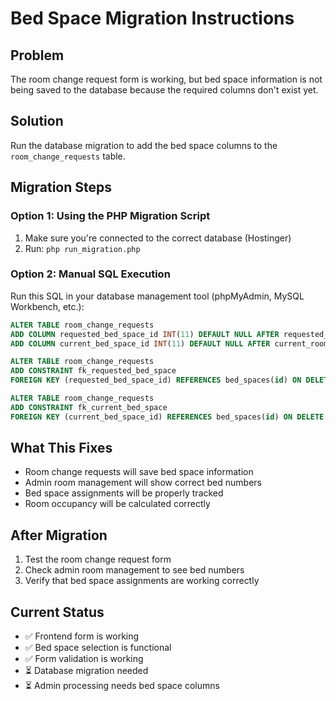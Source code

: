 # Bed Space Migration Instructions

## Problem
The room change request form is working, but bed space information is not being saved to the database because the required columns don't exist yet.

## Solution
Run the database migration to add the bed space columns to the `room_change_requests` table.

## Migration Steps

### Option 1: Using the PHP Migration Script
1. Make sure you're connected to the correct database (Hostinger)
2. Run: `php run_migration.php`

### Option 2: Manual SQL Execution
Run this SQL in your database management tool (phpMyAdmin, MySQL Workbench, etc.):

```sql
ALTER TABLE room_change_requests
ADD COLUMN requested_bed_space_id INT(11) DEFAULT NULL AFTER requested_room_id,
ADD COLUMN current_bed_space_id INT(11) DEFAULT NULL AFTER current_room_id;

ALTER TABLE room_change_requests
ADD CONSTRAINT fk_requested_bed_space
FOREIGN KEY (requested_bed_space_id) REFERENCES bed_spaces(id) ON DELETE SET NULL;

ALTER TABLE room_change_requests
ADD CONSTRAINT fk_current_bed_space
FOREIGN KEY (current_bed_space_id) REFERENCES bed_spaces(id) ON DELETE SET NULL;
```

## What This Fixes
- Room change requests will save bed space information
- Admin room management will show correct bed numbers
- Bed space assignments will be properly tracked
- Room occupancy will be calculated correctly

## After Migration
1. Test the room change request form
2. Check admin room management to see bed numbers
3. Verify that bed space assignments are working correctly

## Current Status
- ✅ Frontend form is working
- ✅ Bed space selection is functional
- ✅ Form validation is working
- ⏳ Database migration needed
- ⏳ Admin processing needs bed space columns
